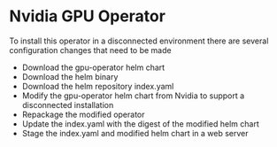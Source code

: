 # Nvidia GPU Operator

To install this operator in a disconnected environment there are several configuration changes that need to be made

- Download the gpu-operator helm chart
- Download the helm binary
- Download the helm repository index.yaml
- Modify the gpu-operator helm chart from Nvidia to support a disconnected installation
- Repackage the modified operator
- Update the index.yaml with the digest of the modified helm chart
- Stage the index.yaml and modified helm chart in a web server


